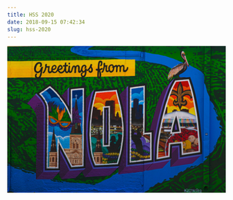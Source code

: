```yaml
---
title: HSS 2020
date: 2018-09-15 07:42:34
slug: hss-2020
---
```


![Greetings from Nola graphic](./img/nola.jpg)
